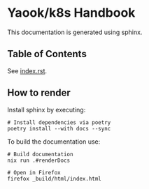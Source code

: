 # Yaook/k8s Handbook

This documentation is generated using sphinx.

## Table of Contents

See [index.rst](index.rst).

## How to render

Install sphinx by executing:

```shell
# Install dependencies via poetry
poetry install --with docs --sync
```

To build the documentation use:

```shell
# Build documentation
nix run .#renderDocs

# Open in Firefox
firefox _build/html/index.html
```
